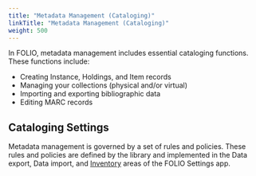 ```yaml
---
title: "Metadata Management (Cataloging)"
linkTitle: "Metadata Management (Cataloging)"
weight: 500
---
```


In FOLIO, metadata management includes essential cataloging functions. These functions include:

- Creating Instance, Holdings, and Item records
- Managing your collections (physical and/or virtual)
- Importing and exporting bibliographic data
- Editing MARC records

## Cataloging Settings

Metadata management is governed by a set of rules and policies. These rules and policies are defined by the library and implemented in the Data export, Data import, and [Inventory](../settings/settings_inventory/settings_inventory/) areas of the FOLIO Settings app.
